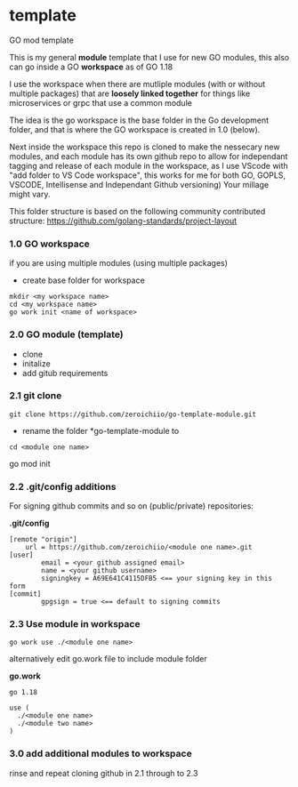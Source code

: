 # template
GO mod template

This is my general **module** template that I use for new GO modules, this also can go inside a GO **workspace** as of GO 1.18

I use the workspace when there are mutliple modules (with or without multiple packages) that are **loosely linked together** for things like microservices or grpc that use a common module

The idea is the go workspace is the base folder in the Go development folder, and that is where the GO workspace is created in 1.0 (below).

Next inside the workspace this repo is cloned to make the nessecary new modules, and each module has its own github repo to allow for independant tagging and release of each module in the workspace, as I use VScode with "add folder to VS Code workspace", this works for me for both GO, GOPLS, VSCODE, Intellisense and Independant Github versioning) Your millage might vary.

This folder structure is based on the following community contributed structure:
https://github.com/golang-standards/project-layout

### 1.0 GO workspace
if you are using multiple modules (using multiple packages) 

- create base folder for workspace
 
```
mkdir <my workspace name>
cd <my workspace name>
go work init <name of workspace>
```

### 2.0 GO module (template)

- clone 
- initalize
- add gitub requirements
### 2.1 git clone
```
git clone https://github.com/zeroichiio/go-template-module.git
```
- rename the folder *go-template-module to <module one name>
```
cd <module one name> 
```
go mod init <module one name>

### 2.2 .git/config additions
For signing github commits and so on (public/private) repositories:

**.git/config**

```
[remote "origin"]
	url = https://github.com/zeroichiio/<module one name>.git
[user]
        email = <your github assigned email>
        name = <your github username>
        signingkey = A69E641C4115DFB5 <== your signing key in this form
[commit]
        gpgsign = true <== default to signing commits
```

### 2.3 Use module in workspace
```
go work use ./<module one name>
```
alternatively edit go.work file to include module folder

**go.work**
```
go 1.18

use (
  ./<module one name>
  ./<module two name>
)
```
        
### 3.0 add additional modules to workspace

rinse and repeat cloning github in 2.1 through to 2.3

